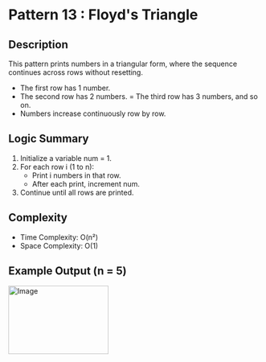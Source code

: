 # Pattern 13 : Floyd's Triangle

## Description
This pattern prints numbers in a triangular form, where the sequence continues across rows without resetting.
- The first row has 1 number.
- The second row has 2 numbers.
= The third row has 3 numbers, and so on.
- Numbers increase continuously row by row.

## Logic Summary
1. Initialize a variable num = 1.
2. For each row i (1 to n):
   - Print i numbers in that row.
   - After each print, increment num.
3. Continue until all rows are printed.

## Complexity
- Time Complexity: O(n²)
- Space Complexity: O(1)

## Example Output (n = 5)
<img width="199" height="136" alt="Image" src="https://github.com/user-attachments/assets/afcd2366-9f8d-416a-b6a0-e11e15ccdbe9" />
